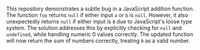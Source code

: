 This repository demonstrates a subtle bug in a JavaScript addition function. The function `foo` returns `null` if either input `a` or `b` is `null`. However, it also unexpectedly returns `null` if either input is `0` due to JavaScript's loose type system. The solution addresses this by explicitly checking for `null` and `undefined`, while handling numeric 0 values correctly.  The updated function will now return the sum of numbers correctly, treating `0` as a valid number.